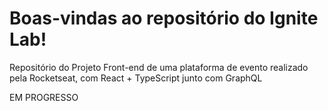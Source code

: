 # Boas-vindas ao repositório do Ignite Lab!

Repositório do Projeto Front-end de uma plataforma de evento realizado pela Rocketseat, com React + TypeScript junto com GraphQL

EM PROGRESSO
